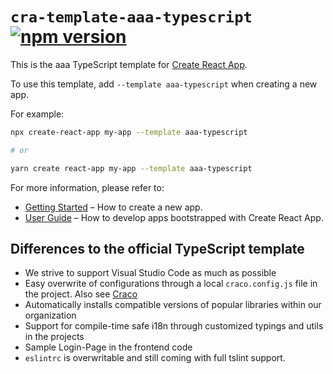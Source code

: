 # `cra-template-aaa-typescript` [![npm version](https://badge.fury.io/js/cra-template-aaa-typescript.svg)](https://badge.fury.io/js/cra-template-aaa-typescript)

This is the aaa TypeScript template for [Create React App](https://github.com/facebook/create-react-app).

To use this template, add `--template aaa-typescript` when creating a new app.

For example:

```sh
npx create-react-app my-app --template aaa-typescript

# or

yarn create react-app my-app --template aaa-typescript
```

For more information, please refer to:

- [Getting Started](https://create-react-app.dev/docs/getting-started) – How to create a new app.
- [User Guide](https://create-react-app.dev) – How to develop apps bootstrapped with Create React App.

## Differences to the official TypeScript template

- We strive to support Visual Studio Code as much as possible
- Easy overwrite of configurations through a local `craco.config.js` file in the project. Also see [Craco](https://github.com/gsoft-inc/craco)
- Automatically installs compatible versions of popular libraries within our organization
- Support for compile-time safe i18n through customized typings and utils in the projects
- Sample Login-Page in the frontend code
- `eslintrc` is overwritable and still coming with full tslint support.
